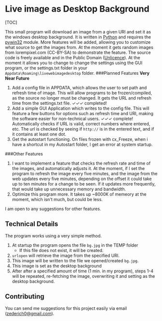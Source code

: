 Live image as Desktop Background
================================

[TOC]


This small program will download an image from a given URI and set it as the windows desktop background. It is written in [Python][1] and requires the [pywin32][2] module. More features will be added, allowing you to customize what source to get the images from. At the moment it gets random images from lorempixel.com (CC-BY-SA) to demonstrate the feature.
The source code is freely available and in the Public Domain ([Unlicence][3]). At the moment it allows you to change to change the settings using the GUI program, or the settings.txt folder in your `Appdata\Roaming\livewebimagedesktop` folder.
###Planned Features
**Very Near Future**

 1. Add a config file in APPDATA, which allows the user to set path and refresh time of image. This will allow programs to be frozen/compiled, as the source no longer must be changed. It gets the URL and refresh time from the settings.txt file.    ✓✓✓ completed!
 2. Add a simple GUI Application which writes to the config file. This will feature a few buttons for options such as refresh time and URI, making the software easier for non-technical users. ✓✓✓ complete! Automatically checks if URL is valid, correct numbers where entered, etc. The url is checked by seeing if `http://` is in the entered text, and if it contains at least one dot.
 3. Get the autostart functioning. On files frozen with cx_Freeze, when i have a shortcut in my Autostart folder, I get an error at system startup.

###Other Features

 1. I want to implement a feature that checks the refresh rate and time of the images, and automatically adjusts it. At the moment, if I set the program to refresh the image every five minutes, and the image from the web updates every five minutes, depending on the offset it could take up to ten minutes for a change to be seen. If it updates more frequently, that would take up unnecessary memory and bandwidth.
 2. Optimize this program more. It takes up ~8000K of memeory at the moment, which isn't much, but could be less.

I am open to any suggestions for other features.

Technical Details
-----------------
 The program works using a very simple method.
 

 1. At startup the program opens the file `bg.jpg` in the TEMP folder
    - If this file does not exist, it will be created.
 2. `urlopen` will retrieve the image from the specified URI.
 3. This image will be written to the file we opened/created `bg.jpg`.
 4. This image is set as the desktop background
 5. After after a specified amount of time (1 min. in my program), steps 1-4 will be repeated, re-fetching the image, overwriting it and setting as the desktop background.

Contributing
--------------
You can send me suggestions for this project easily via email (<zederich0@gmail.com>).


  [1]: http://www.python.org/downloads/
  [2]: http://sourceforge.net/projects/pywin32/files/pywin32/
  [3]: http://unlicense.org/
  [4]: http://abload.de/img/guimockupc2pmzvokf5.jpg